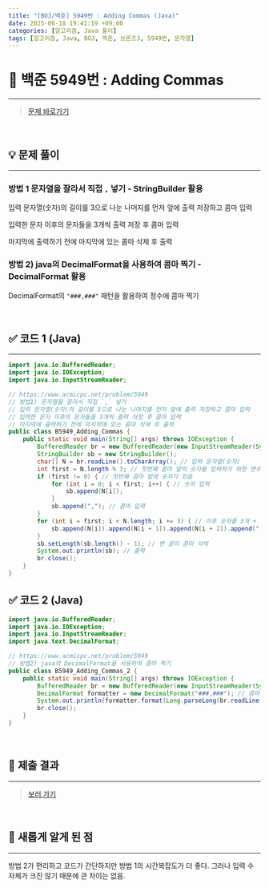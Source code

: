 ```yaml
---
title: "[BOJ/백준] 5949번 : Adding Commas (Java)"
date: 2025-06-18 19:41:19 +09:00
categories: [알고리즘, Java 풀이]
tags: [알고리즘, Java, BOJ, 백준, 브론즈3, 5949번, 문자열]
---
```


<!-- ========================================================================== -->

# 📘 백준 5949번 : Adding Commas

---

> [문제 바로가기](https://www.acmicpc.net/problem/5949)

<br>

<!-- ========================================================================== -->

## 💡 문제 풀이

---

### 방법 1 문자열을 잘라서 직접 `,` 넣기 - StringBuilder 활용

입력 문자열(숫자)의 길이를 3으로 나눈 나머지를 먼저 앞에 출력 저장하고 콤마 입력

입력한 문자 이후의 문자들을 3개씩 출력 저장 후 콤마 입력

마지막에 출력하기 전에 마지막에 있는 콤마 삭제 후 출력

### 방법 2) java의 DecimalFormat을 사용하여 콤마 찍기 - DecimalFormat 활용

DecimalFormat의 `"###,###"` 패턴을 활용하여 정수에 콤마 찍기

<br>

<!-- ========================================================================== -->

## ✅ 코드 1 (Java)

---

```java
import java.io.BufferedReader;
import java.io.IOException;
import java.io.InputStreamReader;

// https://www.acmicpc.net/problem/5949
// 방법1) 문자열을 잘라서 직접 `,` 넣기
// 입력 문자열(숫자)의 길이를 3으로 나눈 나머지를 먼저 앞에 출력 저장하고 콤마 입력
// 입력한 문자 이후의 문자들을 3개씩 출력 저장 후 콤마 입력
// 마지막에 출력하기 전에 마지막에 있는 콤마 삭제 후 출력
public class B5949_Adding_Commas {
	public static void main(String[] args) throws IOException {
		BufferedReader br = new BufferedReader(new InputStreamReader(System.in));
		StringBuilder sb = new StringBuilder();
		char[] N = br.readLine().toCharArray(); // 입력 문자열(숫자)
		int first = N.length % 3; // 첫번째 콤마 앞의 숫자를 입력하기 위한 변수
		if (first != 0) { // 첫번째 콤마 앞에 숫자가 있음
			for (int i = 0; i < first; i++) { // 숫자 입력
				sb.append(N[i]);
			}
			sb.append(","); // 콤마 입력
		}
		for (int i = first; i < N.length; i += 3) { // 이후 숫자를 3개 + 콤마 형태로 출력 저장
			sb.append(N[i]).append(N[i + 1]).append(N[i + 2]).append(",");
		}
		sb.setLength(sb.length() - 1); // 맨 끝의 콤마 삭제
		System.out.println(sb); // 출력
		br.close();
	}
}
```

## ✅ 코드 2 (Java)

```java
import java.io.BufferedReader;
import java.io.IOException;
import java.io.InputStreamReader;
import java.text.DecimalFormat;

// https://www.acmicpc.net/problem/5949
// 방법2) java의 DecimalFormat을 사용하여 콤마 찍기
public class B5949_Adding_Commas_2 {
	public static void main(String[] args) throws IOException {
		BufferedReader br = new BufferedReader(new InputStreamReader(System.in));
		DecimalFormat formatter = new DecimalFormat("###,###"); // 콤마 숫자 패턴
		System.out.println(formatter.format(Long.parseLong(br.readLine()))); // 출력
		br.close();
	}
}

```

<br>

<!-- ========================================================================== -->

## 💾 제출 결과

---

> [보러 가기](https://www.acmicpc.net/status?from_mine=1&problem_id=5949&user_id=juyn2000)

<br>

<!-- ========================================================================== -->

## 🧩 새롭게 알게 된 점

---

방법 2가 편리하고 코드가 간단하지만 방법 1의 시간복잡도가 더 좋다. 그러나 입력 수 자체가 크진 않기 때문에 큰 차이는 없음.

<br>

<!-- ========================================================================== -->

<!--

## 🔗 참고한 자료

---

- []()

- []()

<br>
-->
